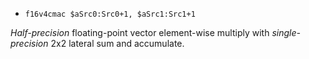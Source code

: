 * `f16v4cmac $aSrc0:Src0+1, $aSrc1:Src1+1`

*Half-precision* floating-point vector element-wise multiply with
*single-precision* 2x2 lateral sum and accumulate.

